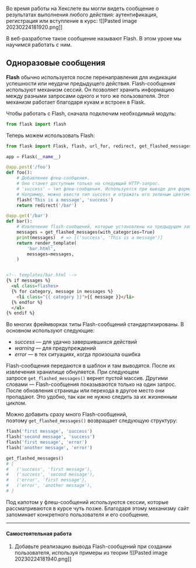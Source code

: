 
Во время работы на Хекслете вы могли видеть сообщение о результатах выполнения любого действия: аутентификация, регистрация или вступление в курс:
![[Pasted image 20230224181920.png]]


В веб-разработке такое сообщение называют Flash. В этом уроке мы научимся работать с ним.

## Одноразовые сообщения

**Flash** обычно используется после перенаправления для индикации успешности или неудачи предыдущего действия. Flash-сообщения используют механизм сессий. Он позволяет хранить информацию между разными запросами одного и того же пользователя. Этот механизм работает благодаря кукам и встроен в Flask.

Чтобы работать с Flash, сначала подключим необходимый модуль:

``` python
from flask import flash
```

Теперь можем использовать Flash:

``` python
from flask import Flask, flash, url_for, redirect, get_flashed_messages, render_template

app = Flask(__name__)

@app.post('/foo')
def foo():
    # Добавление флеш-сообщения.
    # Оно станет доступным только на следующий HTTP-запрос.
    # 'success' — тип флеш-сообщения. Используется при выводе для форматирования.
    # Например, можно ввести тип success и отражать его зеленым цветом. На Хекслете такого много.
    flash('This is a message', 'success')
    return redirect('/bar')

@app.get('/bar')
def bar():
    # Извлечение flash-сообщений, которые установлены на предыдущем запросе
    messages = get_flashed_messages(with_categories=True)
    print(messages)  # => [('success', 'This is a message')]
    return render_template(
        'bar.html',
        messages=messages,
    )
```

``` html

<!-- templates/bar.html -->
{% if messages %}
  <ul class=flashes>
  {% for category, message in messages %}
    <li class="{{ category }}">{{ message }}</li>
  {% endfor %}
  </ul>
{% endif %}
```

Во многих фреймворках типы Flash-сообщений стандартизированы. В основном используют следующие:

-   _success_ — для удачно завершившихся действий
-   _warning_ — для предупреждений
-   _error_ — в тех ситуациях, когда произошла ошибка

Flash-сообщения передаются в шаблон и там выводятся. После их извлечения хранилище обнуляется. При следующем запросе `get_flashed_messages()` вернет пустой массив. Другими словами — Flash-сообщения показываются только на один запрос. После обновления страницы или перехода в другое место они пропадают. Это удобно, так как не нужно следить за их жизненным циклом.

Можно добавить сразу много Flash-сообщений, поэтому `get_flashed_messages()` возвращает следующую структуру:

``` python
flash('first message', 'success')
flash('second message', 'success')
flash('first message', 'error')
flash('another message', 'error')

get_flashed_messages()
# [
#   ('success', 'first message'),
#   ('success', 'second message'),
#   ('error', 'first message'),
#   ('error', 'another message'),
# ]
```

Под капотом у флеш-сообщений используются сессии, которые рассматриваются в курсе чуть позже. Благодаря этому механизму сайт запоминает конкретного пользователя и его сообщение.

---

#### Самостоятельная работа

1.  Добавьте реализацию вывода Flash-сообщений при создании пользователя, используя примеры из теории
![[Pasted image 20230224181940.png]]